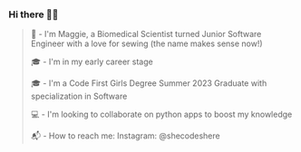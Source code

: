 ### Hi there 👋🏾

> 🔬 - I'm Maggie, a Biomedical Scientist turned Junior Software Engineer with a love for sewing (the name makes sense now!)
>
> 🎓 - I'm in my early career stage
>
> 🎓 - I'm a Code First Girls Degree Summer 2023 Graduate with specialization in Software
>
> 💻 - I'm looking to collaborate on python apps to boost my knowledge
>
> 📬 - How to reach me: Instagram: @shecodeshere
